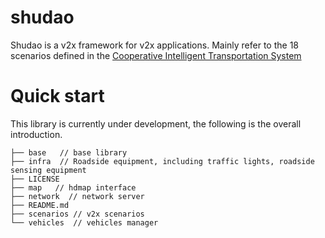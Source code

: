 # shudao
Shudao is a v2x framework for v2x applications. Mainly refer to the 18 scenarios defined in the [Cooperative Intelligent Transportation System](http://www.sae-china.org/download/1745/%E5%90%88%E4%BD%9C%E5%BC%8F%E6%99%BA%E8%83%BD%E8%BF%90%E8%BE%93%E7%B3%BB%E7%BB%9F+%E8%BD%A6%E7%94%A8%E9%80%9A%E4%BF%A1%E7%B3%BB%E7%BB%9F%E5%BA%94%E7%94%A8%E5%B1%82%E5%8F%8A%E5%BA%94%E7%94%A8%E6%95%B0%E6%8D%AE%E4%BA%A4%E4%BA%92%E6%A0%87%E5%87%86.pdf)  

# Quick start
This library is currently under development, the following is the overall introduction.
```
├── base   // base library
├── infra  // Roadside equipment, including traffic lights, roadside sensing equipment
├── LICENSE
├── map   // hdmap interface 
├── network  // network server
├── README.md
├── scenarios // v2x scenarios
└── vehicles  // vehicles manager
```
